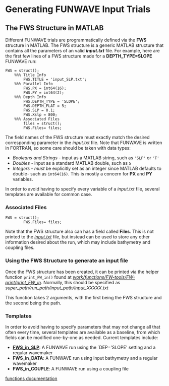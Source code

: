# Generating FUNWAVE Input Trials

## The FWS Structure in MATLAB
Different FUNWAVE trials are programmatically defined via the **FWS** structure in MATLAB. The FWS structure
is a generic MATLAB structure that contains all the parameters of an valid ***input.txt*** file. For example, here
are the first few lines of a FWS structure made for a **DEPTH_TYPE=SLOPE** FUNWAVE run:

```
FWS = struct();
    %%% Title Info
        FWS.TITLE = 'input_SLP.txt';
    %%% Parallel Info
        FWS.PX = int64(16); 
        FWS.PY = int64(2);
    %%% Depth Info
        FWS.DEPTH_TYPE = 'SLOPE';
        FWS.DEPTH_FLAT = 5; 
        FWS.SLP = 0.1;
        FWS.Xslp = 800; 
	%%% Associated Files
        files = struct();
        FWS.Files= files;
```

The field names of the FWS structure must exactly match the desired corresponding parameter in the *input.txt*
file. Note that FUNWAVE is written in FORTRAN, so some care should be taken with data types:

* *Booleans and Strings* - input as a MATLAB string, such as `'SLP'` or `'T'`
* *Doubles* - input as a standard MATLAB double, such as `5`
* *Integers* - *must* be explicitly set as an integer since MATLAB defaults to double- such as `int64(16)`. 
This is mostly a concern for **PX** and **PY** variables.

In order to avoid having to specify every variable of a *input.txt* file, several templates are available 
for common case. 

### Associated Files
```
FWS = struct();
        FWS.Files= files;
```
Note that the FWS structure also can has a field called **Files**. This is not printed to the <ins>*input.txt*</ins> file,
but instead can be used to store any other information desired about the run, which may include bathymetry
and coupling files.

### Using the FWS Structure to generate an input file
Once the FWS structure has been created, it can be printed via the helper function `print_FW_in()` found at
<ins>*work/functions/FW-tools/FW-print/print_FW_in*</ins>. Normally, this should be specified as *super_path/run_path/input_path/input_XXXXX.txt*

This function takes 2 arguments, with the first being the FWS structure and the second being the path. 
### Templates
In order to avoid having to specify parameters that may not change all that often every time, several
templates are available as a baseline, from which fields can be modified one-by-one as needed. Current
templates include:
* [**FWS_in_SLP**](input_templates/FWS_in_SLP.md): A FUNWAVE run using the `DEP='SLOPE' setting and a regular wavemaker
* **FWS_in_DATA**: A FUNWAVE run using input bathymetry and a regular wavemaker
* **FWS_in_COUPLE**: A FUNWAVE run using a coupling file

[functions documentation](doc/functions.md)